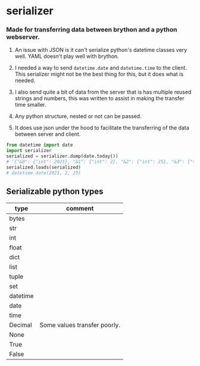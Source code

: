 # serializer

### Made for transferring data between brython and a python webserver.

1. An issue with JSON is it can't serialize python's datetime classes very well.  YAML doesn't play well with brython.

2. I needed a way to send `datetime.date` and `datetime.time` to the client. This serializer might not be the best thing
   for this, but it does what is needed.
   
3. I also send quite a bit of data from the server that is has multiple reused strings and numbers, this was written to
   assist in making the transfer time smaller.
   
4. Any python structure, nested or not can be passed.

5. It does use json under the hood to facilitate the transferring of the data between server and client.

```python
from datetime import date
import serializer
serialized = serializer.dump(date.today())
# '{"&0": {"int": 2021}, "&1": {"int": 2}, "&2": {"int": 25}, "&3": {"tuple": ["&0", "&1", "&2"]}, "date": "&3"}'
serialized.loads(serialized)
# datetime.date(2021, 2, 25)
```

## Serializable python types 

| type | comment |
|---|---|
| bytes |
| str |
| int |
| float |
| dict |
| list |
| tuple |
| set |
| datetime |
| date |
| time |
| Decimal | Some values transfer poorly.
| None |
| True |
| False |

